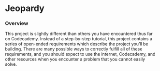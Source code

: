 # Jeopardy


### Overview
This project is slightly different than others you have encountered thus far on Codecademy.
Instead of a step-by-step tutorial, this project contains a series of open-ended requirements which describe the project you’ll be building.
There are many possible ways to correctly fulfill all of these requirements, and you should expect to use the internet, Codecademy, and other resources when you encounter a problem that you cannot easily solve.

